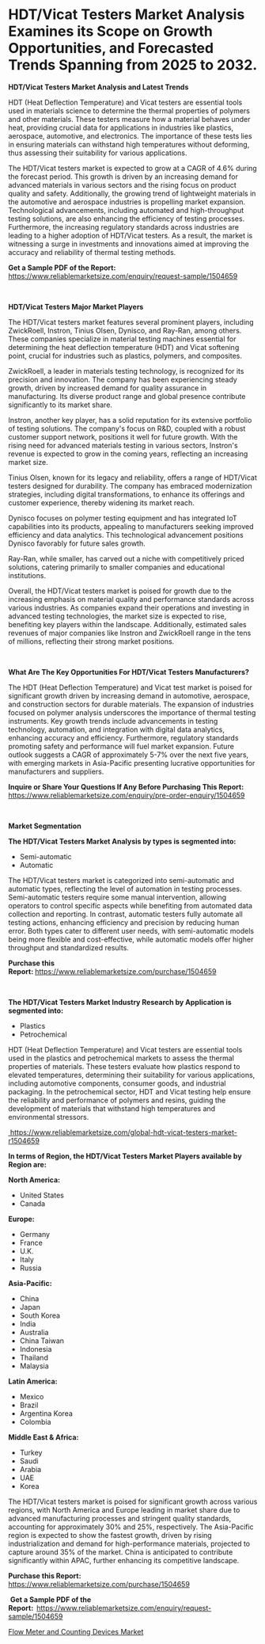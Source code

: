 <p><h1>HDT/Vicat Testers Market Analysis Examines its Scope on Growth Opportunities, and Forecasted Trends Spanning from 2025 to 2032.</h1></p><p><strong>HDT/Vicat Testers Market Analysis and Latest Trends</strong></p>
<p><p>HDT (Heat Deflection Temperature) and Vicat testers are essential tools used in materials science to determine the thermal properties of polymers and other materials. These testers measure how a material behaves under heat, providing crucial data for applications in industries like plastics, aerospace, automotive, and electronics. The importance of these tests lies in ensuring materials can withstand high temperatures without deforming, thus assessing their suitability for various applications.</p><p>The HDT/Vicat testers market is expected to grow at a CAGR of 4.6% during the forecast period. This growth is driven by an increasing demand for advanced materials in various sectors and the rising focus on product quality and safety. Additionally, the growing trend of lightweight materials in the automotive and aerospace industries is propelling market expansion. Technological advancements, including automated and high-throughput testing solutions, are also enhancing the efficiency of testing processes. Furthermore, the increasing regulatory standards across industries are leading to a higher adoption of HDT/Vicat testers. As a result, the market is witnessing a surge in investments and innovations aimed at improving the accuracy and reliability of thermal testing methods.</p></p>
<p><strong>Get a Sample PDF of the Report:&nbsp;</strong> <a href="https://www.reliablemarketsize.com/enquiry/request-sample/1504659?utm_campaign=2337&utm_medium=2&utm_source=Github&utm_content=ia&utm_term=11042025&utm_id=hdtvicat-testers">https://www.reliablemarketsize.com/enquiry/request-sample/1504659</a></p>
<p>&nbsp;</p>
<p><strong>HDT/Vicat Testers Major Market Players</strong></p>
<p><p>The HDT/Vicat testers market features several prominent players, including ZwickRoell, Instron, Tinius Olsen, Dynisco, and Ray-Ran, among others. These companies specialize in material testing machines essential for determining the heat deflection temperature (HDT) and Vicat softening point, crucial for industries such as plastics, polymers, and composites.</p><p>ZwickRoell, a leader in materials testing technology, is recognized for its precision and innovation. The company has been experiencing steady growth, driven by increased demand for quality assurance in manufacturing. Its diverse product range and global presence contribute significantly to its market share.</p><p>Instron, another key player, has a solid reputation for its extensive portfolio of testing solutions. The company's focus on R&D, coupled with a robust customer support network, positions it well for future growth. With the rising need for advanced materials testing in various sectors, Instron's revenue is expected to grow in the coming years, reflecting an increasing market size.</p><p>Tinius Olsen, known for its legacy and reliability, offers a range of HDT/Vicat testers designed for durability. The company has embraced modernization strategies, including digital transformations, to enhance its offerings and customer experience, thereby widening its market reach.</p><p>Dynisco focuses on polymer testing equipment and has integrated IoT capabilities into its products, appealing to manufacturers seeking improved efficiency and data analytics. This technological advancement positions Dynisco favorably for future sales growth.</p><p>Ray-Ran, while smaller, has carved out a niche with competitively priced solutions, catering primarily to smaller companies and educational institutions.</p><p>Overall, the HDT/Vicat testers market is poised for growth due to the increasing emphasis on material quality and performance standards across various industries. As companies expand their operations and investing in advanced testing technologies, the market size is expected to rise, benefiting key players within the landscape. Additionally, estimated sales revenues of major companies like Instron and ZwickRoell range in the tens of millions, reflecting their strong market positions.</p></p>
<p>&nbsp;</p>
<p><strong>What Are The Key Opportunities For HDT/Vicat Testers Manufacturers?</strong></p>
<p><p>The HDT (Heat Deflection Temperature) and Vicat test market is poised for significant growth driven by increasing demand in automotive, aerospace, and construction sectors for durable materials. The expansion of industries focused on polymer analysis underscores the importance of thermal testing instruments. Key growth trends include advancements in testing technology, automation, and integration with digital data analytics, enhancing accuracy and efficiency. Furthermore, regulatory standards promoting safety and performance will fuel market expansion. Future outlook suggests a CAGR of approximately 5-7% over the next five years, with emerging markets in Asia-Pacific presenting lucrative opportunities for manufacturers and suppliers.</p></p>
<p><strong>Inquire or Share Your Questions If Any Before Purchasing This Report:</strong> <a href="https://www.reliablemarketsize.com/enquiry/pre-order-enquiry/1504659?utm_campaign=2337&utm_medium=2&utm_source=Github&utm_content=ia&utm_term=11042025&utm_id=hdtvicat-testers">https://www.reliablemarketsize.com/enquiry/pre-order-enquiry/1504659</a></p>
<p>&nbsp;</p>
<p><strong>Market Segmentation</strong></p>
<p><strong>The HDT/Vicat Testers Market Analysis by types is segmented into:</strong></p>
<p><ul><li>Semi-automatic</li><li>Automatic</li></ul></p>
<p><p>The HDT/Vicat testers market is categorized into semi-automatic and automatic types, reflecting the level of automation in testing processes. Semi-automatic testers require some manual intervention, allowing operators to control specific aspects while benefiting from automated data collection and reporting. In contrast, automatic testers fully automate all testing actions, enhancing efficiency and precision by reducing human error. Both types cater to different user needs, with semi-automatic models being more flexible and cost-effective, while automatic models offer higher throughput and standardized results.</p></p>
<p><strong>Purchase this Report:&nbsp;</strong><a href="https://www.reliablemarketsize.com/purchase/1504659?utm_campaign=2337&utm_medium=2&utm_source=Github&utm_content=ia&utm_term=11042025&utm_id=hdtvicat-testers">https://www.reliablemarketsize.com/purchase/1504659</a></p>
<p>&nbsp;</p>
<p><strong>The HDT/Vicat Testers Market Industry Research by Application is segmented into:</strong></p>
<p><ul><li>Plastics</li><li>Petrochemical</li></ul></p>
<p><p>HDT (Heat Deflection Temperature) and Vicat testers are essential tools used in the plastics and petrochemical markets to assess the thermal properties of materials. These testers evaluate how plastics respond to elevated temperatures, determining their suitability for various applications, including automotive components, consumer goods, and industrial packaging. In the petrochemical sector, HDT and Vicat testing help ensure the reliability and performance of polymers and resins, guiding the development of materials that withstand high temperatures and environmental stressors.</p></p>
<p><a href="https://www.reliablemarketsize.com/global-hdt-vicat-testers-market-r1504659?utm_campaign=2337&utm_medium=2&utm_source=Github&utm_content=ia&utm_term=11042025&utm_id=hdtvicat-testers">&nbsp;https://www.reliablemarketsize.com/global-hdt-vicat-testers-market-r1504659</a></p>
<p><strong>In terms of Region, the HDT/Vicat Testers Market Players available by Region are:</strong></p>
<p>
    <p> <strong> North America: </strong>
        <ul>
            <li>United States</li>
            <li>Canada</li>
        </ul>
        </p> 
    <p> <strong> Europe: </strong>
        <ul>
            <li>Germany</li>
            <li>France</li>
            <li>U.K.</li>
            <li>Italy</li>
            <li>Russia</li>
        </ul>
        </p> 
    <p> <strong> Asia-Pacific: </strong>
        <ul>
            <li>China</li>
            <li>Japan</li>
            <li>South Korea</li>
            <li>India</li>
            <li>Australia</li>
            <li>China Taiwan</li>
            <li>Indonesia</li>
            <li>Thailand</li>
            <li>Malaysia</li>
        </ul>
        </p> 
    <p> <strong> Latin America: </strong>
        <ul>
            <li>Mexico</li>
            <li>Brazil</li>
            <li>Argentina Korea</li>
            <li>Colombia</li>
        </ul>
        </p> 
    <p> <strong> Middle East & Africa: </strong>
        <ul>
            <li>Turkey</li>
            <li>Saudi</li>
            <li>Arabia</li>
            <li>UAE</li>
            <li>Korea</li>
        </ul>
    </p>
    </p>
<p><p>The HDT/Vicat testers market is poised for significant growth across various regions, with North America and Europe leading in market share due to advanced manufacturing processes and stringent quality standards, accounting for approximately 30% and 25%, respectively. The Asia-Pacific region is expected to show the fastest growth, driven by rising industrialization and demand for high-performance materials, projected to capture around 35% of the market. China is anticipated to contribute significantly within APAC, further enhancing its competitive landscape.</p></p>
<p><strong>Purchase this Report: </strong><a href="https://www.reliablemarketsize.com/purchase/1504659?utm_campaign=2337&utm_medium=2&utm_source=Github&utm_content=ia&utm_term=11042025&utm_id=hdtvicat-testers">https://www.reliablemarketsize.com/purchase/1504659</a></p>
<p>&nbsp;<strong>Get a Sample PDF of the Report:&nbsp;&nbsp;</strong><a href="https://www.reliablemarketsize.com/enquiry/request-sample/1504659?utm_campaign=2337&utm_medium=2&utm_source=Github&utm_content=ia&utm_term=11042025&utm_id=hdtvicat-testers">https://www.reliablemarketsize.com/enquiry/request-sample/1504659</a></p>
<p><strong></strong></p>
<p><p><a href="https://github.com/GenaGaines34/Market-Research-Report-List-2/blob/main/flow-meter-and-counting-devices-market.md?utm_campaign=2337&utm_medium=2&utm_source=Github&utm_content=ia&utm_term=11042025&utm_id=hdtvicat-testers">Flow Meter and Counting Devices Market</a></p></p>